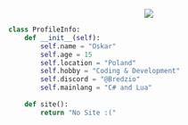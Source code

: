 <p align="center">
    <img src="https://readme-typing-svg.herokuapp.com?color=%#3e9df2&center=true&lines=Hi+there!+Welcome+to+my+profile!">
</p>

```py
class ProfileInfo:
    def __init__(self):
        self.name = "Oskar"
        self.age = 15
        self.location = "Poland"
        self.hobby = "Coding & Development"
        self.discord = "@Bredzio"
        self.mainlang = "C# and Lua"
        
    def site():
        return "No Site :("
        
```


